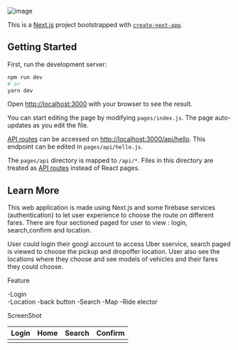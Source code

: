![image](https://user-images.githubusercontent.com/77249903/168236101-14519402-efbf-4db2-a224-f9846883bb98.png)

This is a [Next.js](https://nextjs.org/) project bootstrapped with [`create-next-app`](https://github.com/vercel/next.js/tree/canary/packages/create-next-app).

## Getting Started

First, run the development server:

```bash
npm run dev
# or
yarn dev
```

Open [http://localhost:3000](http://localhost:3000) with your browser to see the result.

You can start editing the page by modifying `pages/index.js`. The page auto-updates as you edit the file.

[API routes](https://nextjs.org/docs/api-routes/introduction) can be accessed on [http://localhost:3000/api/hello](http://localhost:3000/api/hello). This endpoint can be edited in `pages/api/hello.js`.

The `pages/api` directory is mapped to `/api/*`. Files in this directory are treated as [API routes](https://nextjs.org/docs/api-routes/introduction) instead of React pages.

## Learn More

This web application is made using Next.js and some firebase services (authentication) to let user experience to choose the route on different fares.
There are four sectioned paged for user to view : login, search,confirm and location.

User could login their googl account to access Uber sservice, search paged is viewed to choose the pickup and dropoffer location.
User also see the locations where they choose and see models of vehicles and their fares they could choose.


Feature

-Login  
-Location
-back button
-Search
-Map 
-Ride elector

ScreenShot

|Login  | Home | Search | Confirm | 
| :---: | :---: | :---: |  :---: |
||
















			

